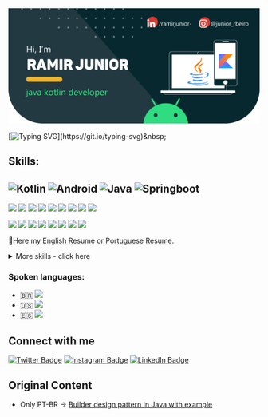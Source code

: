 <img src="https://github.com/RamirJunior/RamirJunior/blob/master/assets/github_cover.png" alt="Dark blue background banner, in the upper right corner, icon for social networks LinkedIn and Instagram with the user next to @junior_rbeiro. Below in Brazilian Portuguese: Hi, I'm Ramir Junior, Java Kotlin developer."/>

[![Typing SVG](https://readme-typing-svg.herokuapp.com/?color=ff4040&size=35&center=true&vCenter=true&width=1200&lines=Hey+everyone,+Welcome+to+my+Github+profile.;I'm+Ramir+Jr+and+I+am+very+passionate+with+development.;+I+have+some+practicing+projects+right+here,+check+it+out!)](https://git.io/typing-svg)&nbsp;


## Skills:
<h2>
  <img src="https://img.shields.io/badge/Kotlin-Programming-emerald?logo=kotlin" alt="Kotlin" />
  <img src="https://img.shields.io/badge/Android-Framework-emerald?logo=android" alt="Android" />
  <img src="https://img.shields.io/badge/Java&nbsp;17+-Programming-emerald?logo=java" alt="Java" />
  <img src="https://img.shields.io/badge/Springboot-Framework-emerald?logo=spring" alt="Springboot" />
</h2>
  
  ![](https://img.shields.io/badge/MVVM-Arch-black)
  ![](https://img.shields.io/badge/MVC-Arch-black)
  ![](https://img.shields.io/badge/Git&nbsp;Gitflow-VCS-black)
  ![](https://img.shields.io/badge/Clean&nbsp;Code-Principles-black)
  ![](https://img.shields.io/badge/Retrofit-API&nbsp;Consumption-black)
  ![](https://img.shields.io/badge/Koin-Dependency&nbsp;Injection-black)
  ![](https://img.shields.io/badge/Jetpack&nbsp;Components-Android&nbsp;Core-black)
  ![](https://img.shields.io/badge/Room&nbsp;SQLite-Database-black)
  ![](https://img.shields.io/badge/Coroutines-Async&nbsp;Performs-black)
  <br/>
  
  ![](https://img.shields.io/badge/CI&nbsp;CD-Pipelines-purple)
  ![](https://img.shields.io/badge/Canary-Deployment-purple)
  ![](https://img.shields.io/badge/PostgreSQL-Database-purple)
  ![](https://img.shields.io/badge/MySQL-Database-purple)
  ![](https://img.shields.io/badge/Remote&nbsp;Configs&nbsp;|&nbsp;Firebase-Database-purple)
  ![](https://img.shields.io/badge/RealTime&nbsp;|&nbsp;Firebase-Database-purple)
  ![](https://img.shields.io/badge/Maven-Dependency&nbsp;Management-purple)
  ![](https://img.shields.io/badge/Gradle-Dependency&nbsp;Management-purple)

:bookmark_tabs:Here my [English Resume](https://drive.google.com/file/d/1_eIihWvlUMQfwtztExWbQGbeLyGrhehO/view?usp=sharing)
or [Portuguese Resume](https://drive.google.com/file/d/1Q1mFY-rOF5cR4ZcsiCFZ_irQ1LjzYDu_/view?usp=sharing).

<details>
<summary><a>More skills - click here</a></summary>
<br />

### Code
![](https://img.shields.io/badge/Code-Javascript-blue)
![](https://img.shields.io/badge/Code-Csharp-blue)
![](https://img.shields.io/badge/Code-C-blue)
![](https://img.shields.io/badge/Code-Golang-blue)
![](https://img.shields.io/badge/Code-SQL-blue)

### Frameworks
![](https://img.shields.io/badge/Frameworks-Springboot-orange)
![](https://img.shields.io/badge/Frameworks-Bootstrap-orange)

### Testing
![](https://img.shields.io/badge/Testing-Unit&nbsp;Tests-pink)
![](https://img.shields.io/badge/Testing-JUnit5-pink)
![](https://img.shields.io/badge/Testing-Mockito-pink)

### Tools
![](https://img.shields.io/badge/Tools-AndroidStudio-red)
![](https://img.shields.io/badge/Tools-IntelliJ-red)
![](https://img.shields.io/badge/Tools-VSCode-red)
![](https://img.shields.io/badge/Tools-NPM-red)
![](https://img.shields.io/badge/Tools-Docker-red)
![](https://img.shields.io/badge/Tools-GitLab-red)
![](https://img.shields.io/badge/Tools-Jira-red)
![](https://img.shields.io/badge/Tools-Figma-red)

### Processes
![](https://img.shields.io/badge/Processes-Scrum-yellowgreen)
![](https://img.shields.io/badge/Processes-Agile-yellowgreen)
![](https://img.shields.io/badge/Processes-Kanban-yellowgreen)

</details>

### Spoken languages:
- :brazil: ![](https://img.shields.io/badge/Portuguese-Native-brown)
- :us: ![](https://img.shields.io/badge/English-Intermediate&nbsp;B1-brown)
- :es: ![](https://img.shields.io/badge/Spanish-Basic&nbsp;A2-brown)

## Connect with me
[![Twitter Badge](https://img.shields.io/badge/Twitter-Profile-informational?style=flat&logo=twitter&logoColor=white&color=1CA2F1)](https://twitter.com/jrhdl)
[![Instagram Badge](https://img.shields.io/badge/Instagram-Profile-informational?style=flat&logo=instagram&logoColor=white&color=white)](https://www.instagram.com/junior_rbeiro)
[![LinkedIn Badge](https://img.shields.io/badge/LinkedIn-Profile-informational?style=flat&logo=linkedin&logoColor=white&color=0D76A8)](https://www.linkedin.com/in/ramirjunior-/)

## Original Content
<!-- BLOG-POST-LIST:START -->
- Only PT-BR -> [Builder design pattern in Java with example](https://www.linkedin.com/pulse/padr%C3%A3o-de-projeto-builder-com-exemplo-em-java-ramir-junior-/)
<!-- BLOG-POST-LIST:END -->
